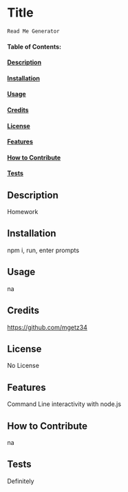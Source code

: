 # Title
    Read Me Generator

#### Table of Contents:
#### [Description](#description)
#### [Installation](#installation)
#### [Usage](#usage)
#### [Credits](#credits)
#### [License](#license)
#### [Features](#features)
#### [How to Contribute](#contribute) 
#### [Tests](#tests)

## Description
Homework

## Installation
npm i, run, enter prompts

## Usage
na

## Credits
https://github.com/mgetz34

## License
No License

## Features
Command Line interactivity with node.js

## How to Contribute
na

## Tests
Definitely
